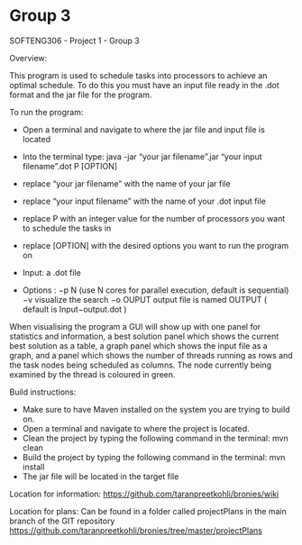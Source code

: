 # Group 3
SOFTENG306 - Project 1 - Group 3

Overview:

This program is used to schedule tasks into processors to achieve an optimal schedule. To do this you must have an input file ready in the .dot format and the jar file for the program.

To run the program:
- Open a terminal and navigate to where the jar file and input file is located
- Into the terminal type: java -jar “your jar filename”.jar “your input filename”.dot P [OPTION] 

- replace “your jar filename” with the name of your jar file
- replace “your input filename” with the name of your .dot input file 
- replace P with an integer value for the number of processors you want to schedule the tasks in
- replace [OPTION] with the desired options you want to run the program on

- Input: a .dot file
- Options : −p N (use N cores for parallel execution, default is sequential) 
            −v visualize the search 
            −o OUPUT output file is named OUTPUT ( default is Input−output.dot )

When visualising the program a GUI will show up with one panel for statistics and information, a best solution panel which shows the current best solution as a table, a graph panel which shows the input file as a graph, and a panel which shows the number of threads running as rows and the task nodes being scheduled as columns. The node currently being examined by the thread is coloured in green.


Build instructions: 

- Make sure to have Maven installed on the system you are trying to build on.
- Open a terminal and navigate to where the project is located.
- Clean the project by typing the following command in the terminal: mvn clean
- Build the project by typing the following command in the terminal: mvn install
- The jar file will be located in the target file

Location for information:
https://github.com/taranpreetkohli/bronies/wiki

Location for plans:
Can be found in a folder called projectPlans in the main branch of the GIT repository
https://github.com/taranpreetkohli/bronies/tree/master/projectPlans





